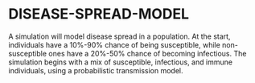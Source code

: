 # DISEASE-SPREAD-MODEL
A simulation will model disease spread in a population. At the start, individuals have a 10%-90% chance of being susceptible, while non-susceptible ones have a 20%-50% chance of becoming infectious. The simulation begins with a mix of susceptible, infectious, and immune individuals, using a probabilistic transmission model.
